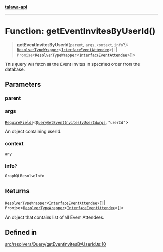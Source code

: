 [**talawa-api**](../../../../README.md)

***

# Function: getEventInvitesByUserId()

> **getEventInvitesByUserId**(`parent`, `args`, `context`, `info`?): [`ResolverTypeWrapper`](../../../../types/generatedGraphQLTypes/type-aliases/ResolverTypeWrapper.md)\<[`InterfaceEventAttendee`](../../../../models/EventAttendee/interfaces/InterfaceEventAttendee.md)\>[] \| `Promise`\<[`ResolverTypeWrapper`](../../../../types/generatedGraphQLTypes/type-aliases/ResolverTypeWrapper.md)\<[`InterfaceEventAttendee`](../../../../models/EventAttendee/interfaces/InterfaceEventAttendee.md)\>[]\>

This query will fetch all the Event Invites in specified order from the database.

## Parameters

### parent

### args

[`RequireFields`](../../../../types/generatedGraphQLTypes/type-aliases/RequireFields.md)\<[`QueryGetEventInvitesByUserIdArgs`](../../../../types/generatedGraphQLTypes/type-aliases/QueryGetEventInvitesByUserIdArgs.md), `"userId"`\>

An object containing userId.

### context

`any`

### info?

`GraphQLResolveInfo`

## Returns

[`ResolverTypeWrapper`](../../../../types/generatedGraphQLTypes/type-aliases/ResolverTypeWrapper.md)\<[`InterfaceEventAttendee`](../../../../models/EventAttendee/interfaces/InterfaceEventAttendee.md)\>[] \| `Promise`\<[`ResolverTypeWrapper`](../../../../types/generatedGraphQLTypes/type-aliases/ResolverTypeWrapper.md)\<[`InterfaceEventAttendee`](../../../../models/EventAttendee/interfaces/InterfaceEventAttendee.md)\>[]\>

An object that contains list of all Event Attendees.

## Defined in

[src/resolvers/Query/getEventInvitesByUserId.ts:10](https://github.com/Suyash878/talawa-api/blob/f376d03c37e9acd046e7cc983947432c95f74442/src/resolvers/Query/getEventInvitesByUserId.ts#L10)

